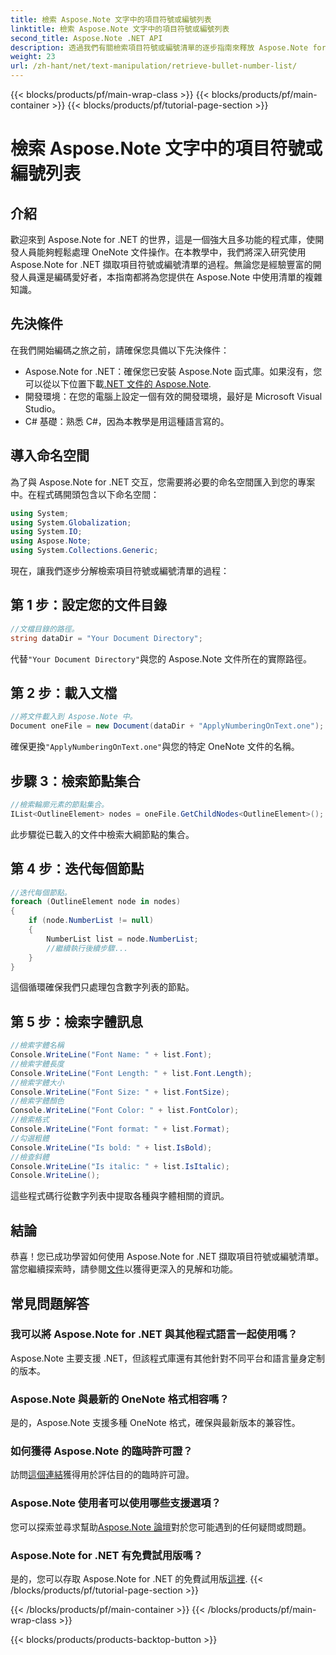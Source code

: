 ```yaml
---
title: 檢索 Aspose.Note 文字中的項目符號或編號列表
linktitle: 檢索 Aspose.Note 文字中的項目符號或編號列表
second_title: Aspose.Note .NET API
description: 透過我們有關檢索項目符號或編號清單的逐步指南來釋放 Aspose.Note for .NET 的潛力。提升您的 OneNote 文件操作技能！
weight: 23
url: /zh-hant/net/text-manipulation/retrieve-bullet-number-list/
---
```


{{< blocks/products/pf/main-wrap-class >}}
{{< blocks/products/pf/main-container >}}
{{< blocks/products/pf/tutorial-page-section >}}

# 檢索 Aspose.Note 文字中的項目符號或編號列表

## 介紹
歡迎來到 Aspose.Note for .NET 的世界，這是一個強大且多功能的程式庫，使開發人員能夠輕鬆處理 OneNote 文件操作。在本教學中，我們將深入研究使用 Aspose.Note for .NET 擷取項目符號或編號清單的過程。無論您是經驗豐富的開發人員還是編碼愛好者，本指南都將為您提供在 Aspose.Note 中使用清單的複雜知識。
## 先決條件
在我們開始編碼之旅之前，請確保您具備以下先決條件：
-  Aspose.Note for .NET：確保您已安裝 Aspose.Note 函式庫。如果沒有，您可以從以下位置下載[.NET 文件的 Aspose.Note](https://reference.aspose.com/note/net/).
- 開發環境：在您的電腦上設定一個有效的開發環境，最好是 Microsoft Visual Studio。
- C# 基礎：熟悉 C#，因為本教學是用這種語言寫的。
## 導入命名空間
為了與 Aspose.Note for .NET 交互，您需要將必要的命名空間匯入到您的專案中。在程式碼開頭包含以下命名空間：
```csharp
using System;
using System.Globalization;
using System.IO;
using Aspose.Note;
using System.Collections.Generic;
```
現在，讓我們逐步分解檢索項目符號或編號清單的過程：
## 第 1 步：設定您的文件目錄
```csharp
//文檔目錄的路徑。
string dataDir = "Your Document Directory";
```
代替`"Your Document Directory"`與您的 Aspose.Note 文件所在的實際路徑。
## 第 2 步：載入文檔
```csharp
//將文件載入到 Aspose.Note 中。
Document oneFile = new Document(dataDir + "ApplyNumberingOnText.one");
```
確保更換`"ApplyNumberingOnText.one"`與您的特定 OneNote 文件的名稱。
## 步驟 3：檢索節點集合
```csharp
//檢索輪廓元素的節點集合。
IList<OutlineElement> nodes = oneFile.GetChildNodes<OutlineElement>();
```
此步驟從已載入的文件中檢索大綱節點的集合。
## 第 4 步：迭代每個節點
```csharp
//迭代每個節點。
foreach (OutlineElement node in nodes)
{
    if (node.NumberList != null)
    {
        NumberList list = node.NumberList;
        //繼續執行後續步驟...
    }
}
```
這個循環確保我們只處理包含數字列表的節點。
## 第 5 步：檢索字體訊息
```csharp
//檢索字體名稱
Console.WriteLine("Font Name: " + list.Font);
//檢索字體長度
Console.WriteLine("Font Length: " + list.Font.Length);
//檢索字體大小
Console.WriteLine("Font Size: " + list.FontSize);
//檢索字體顏色
Console.WriteLine("Font Color: " + list.FontColor);
//檢索格式
Console.WriteLine("Font format: " + list.Format);
//勾選粗體
Console.WriteLine("Is bold: " + list.IsBold);
//檢查斜體
Console.WriteLine("Is italic: " + list.IsItalic);
Console.WriteLine();
```
這些程式碼行從數字列表中提取各種與字體相關的資訊。
## 結論
恭喜！您已成功學習如何使用 Aspose.Note for .NET 擷取項目符號或編號清單。當您繼續探索時，請參閱[文件](https://reference.aspose.com/note/net/)以獲得更深入的見解和功能。
## 常見問題解答
### 我可以將 Aspose.Note for .NET 與其他程式語言一起使用嗎？
Aspose.Note 主要支援 .NET，但該程式庫還有其他針對不同平台和語言量身定制的版本。
### Aspose.Note 與最新的 OneNote 格式相容嗎？
是的，Aspose.Note 支援多種 OneNote 格式，確保與最新版本的兼容性。
### 如何獲得 Aspose.Note 的臨時許可證？
訪問[這個連結](https://purchase.aspose.com/temporary-license/)獲得用於評估目的的臨時許可證。
### Aspose.Note 使用者可以使用哪些支援選項？
您可以探索並尋求幫助[Aspose.Note 論壇](https://forum.aspose.com/c/note/28)對於您可能遇到的任何疑問或問題。
### Aspose.Note for .NET 有免費試用版嗎？
是的，您可以存取 Aspose.Note for .NET 的免費試用版[這裡](https://releases.aspose.com/).
{{< /blocks/products/pf/tutorial-page-section >}}

{{< /blocks/products/pf/main-container >}}
{{< /blocks/products/pf/main-wrap-class >}}

{{< blocks/products/products-backtop-button >}}
